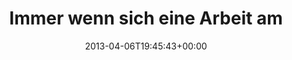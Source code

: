 ---
retweeted: false
source: <a href="http://twitter.com" rel="nofollow">Twitter Web Client</a>
entities:
  hashtags: []
  symbols: []
  user_mentions: []
  urls:
  - url: http://t.co/HutGXBDUzX
    expanded_url: http://youtu.be/5D-QPDGhCtM?t=1m9s
    display_url: youtu.be/5D-QPDGhCtM?t=…
    indices:
    - '66'
    - '88'
display_text_range:
- '0'
- '88'
favorite_count: '0'
id_str: '320623373619167232'
truncated: false
retweet_count: '1'
id: '320623373619167232'
possibly_sensitive: false
created_at: Sat Apr 06 19:45:43 +0000 2013
favorited: false
full_text: Immer wenn sich eine Arbeit am Rechner unbedeutend anfühlt, hilft
lang: de
quote_url: http://youtu.be/5D-QPDGhCtM?t=1m9s
tags:
- pesos:twitter
date: '2013-04-06T19:45:43+00:00'
src: https://twitter.com/bascht/status/320623373619167232
original_url: https://twitter.com/bascht/status/320623373619167232
type: twitter_tweet
text: Immer wenn sich eine Arbeit am Rechner unbedeutend anfühlt, hilft
title: 'Immer wenn sich eine Arbeit am '

---